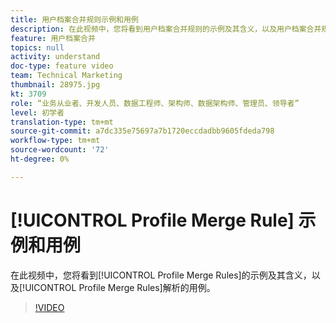 ```yaml
---
title: 用户档案合并规则示例和用例
description: 在此视频中，您将看到用户档案合并规则的示例及其含义，以及用户档案合并规则所解决的使用案例。
feature: 用户档案合并
topics: null
activity: understand
doc-type: feature video
team: Technical Marketing
thumbnail: 28975.jpg
kt: 3709
role: “业务从业者、开发人员、数据工程师、架构师、数据架构师、管理员、领导者”
level: 初学者
translation-type: tm+mt
source-git-commit: a7dc335e75697a7b1720eccdadbb9605fdeda798
workflow-type: tm+mt
source-wordcount: '72'
ht-degree: 0%

---
```



# [!UICONTROL Profile Merge Rule] 示例和用例

在此视频中，您将看到[!UICONTROL Profile Merge Rules]的示例及其含义，以及[!UICONTROL Profile Merge Rules]解析的用例。

>[!VIDEO](https://video.tv.adobe.com/v/28975/?quality=12)
